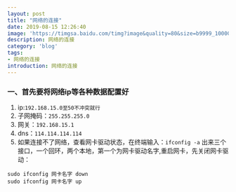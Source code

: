 ```yaml
---
layout: post
title: "网络的连接"
date: 2019-08-15 12:26:40
image: 'https://timgsa.baidu.com/timg?image&quality=80&size=b9999_10000&sec=1567330148037&di=c486f45d1d346d60c82fcd9aae454806&imgtype=0&src=http%3A%2F%2Fimg02.hc360.com%2Fbroadcast%2F201601%2F201601130836098923.jpg'
description: 网络的连接
category: 'blog'
tags:
- 网络的连接
introduction: 网络的连接
---
```


### 一、​首先要将网络ip等各种数据配置好
1. ip:`192.168.15.0至50不冲突就行`
2. 子网掩码：`255.255.255.0`
3. 网关：`192.168.15.1`
4. dns：`114.114.114.114`
5. 如果连接不了网络，查看网卡驱动状态，在终端输入：`ifconfig -a`
    出来三个接口，一个回环，两个本地，第一个为网卡驱动名字,重启网卡，先关闭网卡驱动：

```
sudo ifconfig 网卡名字 down
sudo ifconfig 网卡名字 up
```

